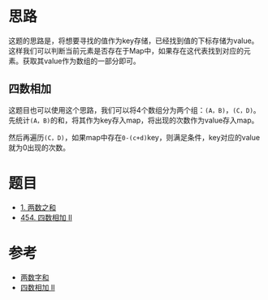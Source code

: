 
# 思路

这题的思路是，将想要寻找的值作为key存储，已经找到值的下标存储为value。这样我们可以判断当前元素是否存在于Map中，如果存在这代表找到对应的元素。获取其value作为数组的一部分即可。

## 四数相加

这题目也可以使用这个思路，我们可以将4个数组分为两个组：`(A，B)`，`(C，D)`。先统计`(A，B)`的和，将其作为key存入map，将出现的次数作为value存入map。

然后再遍历`(C，D)`，如果map中存在`0-(c+d)`key，则满足条件，key对应的value就为0出现的次数。

# 题目

- [1. 两数之和](https://leetcode.cn/problems/two-sum/)
- [454. 四数相加 II](https://leetcode.cn/problems/4sum-ii/)

# 参考

- [两数字和](https://programmercarl.com/0001.%E4%B8%A4%E6%95%B0%E4%B9%8B%E5%92%8C.html)
- [四数相加 II](https://programmercarl.com/0454.%E5%9B%9B%E6%95%B0%E7%9B%B8%E5%8A%A0II.html#%E7%AE%97%E6%B3%95%E5%85%AC%E5%BC%80%E8%AF%BE)